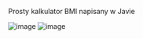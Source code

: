 Prosty kalkulator BMI napisany w Javie

![image](https://i.ibb.co/nPGXx71/zad1-s1.png)
![image](https://i.ibb.co/0Y7Ynr5/zad1-s2.png)
